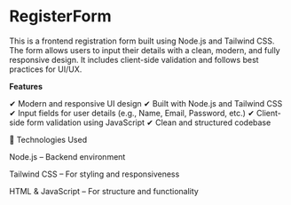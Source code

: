 # RegisterForm
This is a frontend registration form built using Node.js and Tailwind CSS. The form allows users to input their details with a clean, modern, and fully responsive design. It includes client-side validation and follows best practices for UI/UX.

   **Features**

✔ Modern and responsive UI design
✔ Built with Node.js and Tailwind CSS
✔ Input fields for user details (e.g., Name, Email, Password, etc.)
✔ Client-side form validation using JavaScript
✔ Clean and structured codebase

🚀 Technologies Used

Node.js – Backend environment

Tailwind CSS – For styling and responsiveness

HTML & JavaScript – For structure and functionality
